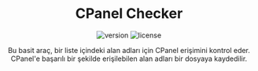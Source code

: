<h1 align="center">CPanel Checker</h1>
<p align="center">
    <img src="https://img.shields.io/badge/version-1.0.0-blue.svg" alt="version">
    <img src="https://img.shields.io/badge/license-MIT-green.svg" alt="license">
</p>
<p align="center">
    Bu basit araç, bir liste içindeki alan adları için CPanel erişimini kontrol eder. CPanel'e başarılı bir şekilde erişilebilen alan adları bir dosyaya kaydedilir.
</p>
